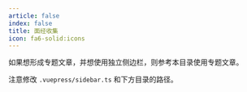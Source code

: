```yaml
---
article: false
index: false
title: 面经收集
icon: fa6-solid:icons
---
```


如果想形成专题文章，并想使用独立侧边栏，则参考本目录使用专题文章。

注意修改 `.vuepress/sidebar.ts` 和下方目录的路径。

<!-- markdownlint-disable MD033 -->

<Catalog base='/InterShip/面试/'/>

<!-- markdownlint-enable MD033 -->
